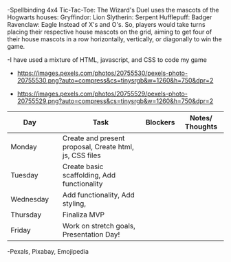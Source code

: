 -Spellbinding 4x4 Tic-Tac-Toe: The Wizard's Duel uses the mascots of the Hogwarts houses:
Gryffindor: Lion
Slytherin: Serpent
Hufflepuff: Badger
Ravenclaw: Eagle
Instead of X's and O's. So, players would take turns placing their respective house mascots on the grid, aiming to get four of their house mascots in a row horizontally, vertically, or diagonally to win the game. 

-I have used a mixture of HTML, javascript, and CSS to code my game

- https://images.pexels.com/photos/20755530/pexels-photo-20755530.png?auto=compress&cs=tinysrgb&w=1260&h=750&dpr=2

- https://images.pexels.com/photos/20755529/pexels-photo-20755529.png?auto=compress&cs=tinysrgb&w=1260&h=750&dpr=2 


| Day        |   | Task                               | Blockers | Notes/ Thoughts |
|------------|---|------------------------------------|----------|-----------------|
| Monday   |   | Create and present proposal, Create html, js, CSS files        |          |                 |
| Tuesday     |   | Create basic scaffolding, Add functionality           |          |                 |
| Wednesday   |   | Add functionality,  Add styling,           |          |                 |
| Thursday     |   | Finaliza MVP                       |          |                 |
| Friday     |   |  Work on stretch goals, Presentation Day!                          |          |                 |

-Pexals, Pixabay, Emojipedia
